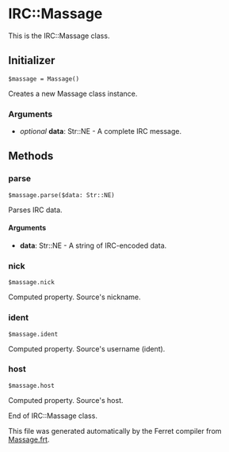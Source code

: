 # IRC::Massage

This is the IRC::Massage class.




## Initializer

```
$massage = Massage()
```

Creates a new Massage class instance.


### Arguments

* *optional* __data__: Str::NE - A complete IRC message.

## Methods

### parse

```
$massage.parse($data: Str::NE)
```

Parses IRC data.


#### Arguments

* __data__: Str::NE - A string of IRC-encoded data.



### nick

```
$massage.nick
```

Computed property. Source's nickname.



### ident

```
$massage.ident
```

Computed property. Source's username (ident).



### host

```
$massage.host
```

Computed property. Source's host.







End of IRC::Massage class.

This file was generated automatically by the Ferret compiler from
[Massage.frt](../Massage.frt).
